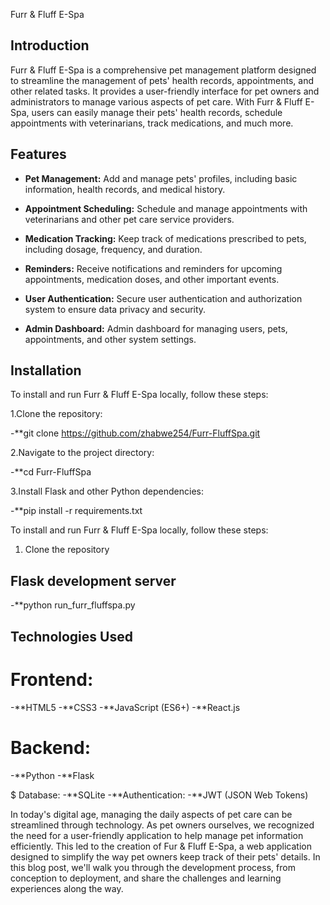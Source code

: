 Furr & Fluff E-Spa


## Introduction

Furr & Fluff E-Spa is a comprehensive pet management platform designed to streamline the management of pets' health records, appointments, and other related tasks. It provides a user-friendly interface for pet owners and administrators to manage various aspects of pet care. With Furr & Fluff E-Spa, users can easily manage their pets' health records, schedule appointments with veterinarians, track medications, and much more.


## Features

- **Pet Management:** Add and manage pets' profiles, including basic information, health records, and medical history.
  
- **Appointment Scheduling:** Schedule and manage appointments with veterinarians and other pet care service providers.
  
- **Medication Tracking:** Keep track of medications prescribed to pets, including dosage, frequency, and duration.
  
- **Reminders:** Receive notifications and reminders for upcoming appointments, medication doses, and other important events.
  
- **User Authentication:** Secure user authentication and authorization system to ensure data privacy and security.
  
- **Admin Dashboard:** Admin dashboard for managing users, pets, appointments, and other system settings.


## Installation
To install and run Furr & Fluff E-Spa locally, follow these steps:

1.Clone the repository:

-**git clone https://github.com/zhabwe254/Furr-FluffSpa.git

2.Navigate to the project directory:

-**cd Furr-FluffSpa

3.Install Flask and other Python dependencies:

-**pip install -r requirements.txt


To install and run Furr & Fluff E-Spa locally, follow these steps:

1. Clone the repository
   
## Flask development server
   -**python run_furr_fluffspa.py


## Technologies Used

# Frontend:
-**HTML5
-**CSS3
-**JavaScript (ES6+)
-**React.js

# Backend:
-**Python
-**Flask

$ Database:
-**SQLite
-**Authentication:
-**JWT (JSON Web Tokens)

In today's digital age, managing the daily aspects of pet care can be streamlined through technology. As pet owners ourselves, we recognized the need for a user-friendly application to help manage pet information efficiently. This led to the creation of Fur & Fluff E-Spa, a web application designed to simplify the way pet owners keep track of their pets' details. In this blog post, we'll walk you through the development process, from conception to deployment, and share the challenges and learning experiences along the way.


